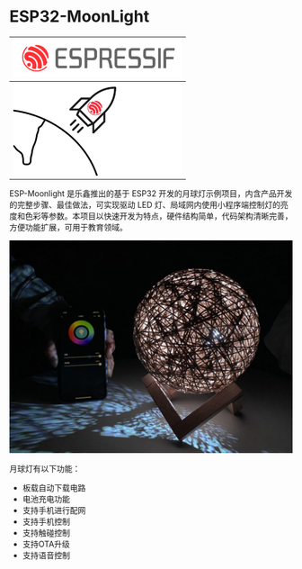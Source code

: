 # ESP32-MoonLight


| <img src="docs/_static/espressif-logo.svg" alt="espressif-logo" width="300" /> |
| ------------------------------------------------------------ |
| <img src="docs/_static/cover_page_pdf.jpg" alt="cover_page_pdf" width="300" /> |

ESP-Moonlight 是乐鑫推出的基于 ESP32 开发的月球灯示例项目，内含产品开发的完整步骤、最佳做法，可实现驱动 LED 灯、局域网内使用小程序端控制灯的亮度和色彩等参数。本项目以快速开发为特点，硬件结构简单，代码架构清晰完善，方便功能扩展，可用于教育领域。

<img src="docs/_static/moonlight2.jpg" alt="moonlight" width=800 />



月球灯有以下功能：

- 板载自动下载电路
- 电池充电功能
- 支持手机进行配网
- 支持手机控制
- 支持触碰控制
- 支持OTA升级
- 支持语音控制




